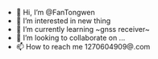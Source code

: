 - 👋 Hi, I’m @FanTongwen
- 👀 I’m interested in new thing
- 🌱 I’m currently learning ~gnss receiver~
- 💞️ I’m looking to collaborate on ...
- 📫 How to reach me 1270604909@.com

<!---
FanTongwen/FanTongwen is a ✨ special ✨ repository because its `README.md` (this file) appears on your GitHub profile.
You can click the Preview link to take a look at your changes.
--->
